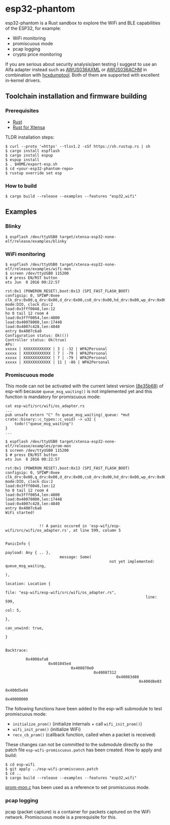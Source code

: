 # esp32-phantom

esp32-phantom is a Rust sandbox to explore the WiFi and BLE capabilities of the ESP32, for example:
- WiFi monitoring
- promiscuous mode
- pcap logging
- crypto price monitoring

If you are serious about security analysis/pen testing I suggest to use an Alfa adapter instead such as [AWUS036AXML](https://alfa-network.eu/alfa-usb-adapter-awus036axml) or [AWUS036ACHM](https://alfa-network.eu/awus036achm) in combination with [hcxdumptool](https://github.com/ZerBea/hcxdumptool). Both of them are supported with excellent in-kernel drivers. 

## Toolchain installation and firmware building

### Prerequisites

- [Rust](https://www.rust-lang.org/tools/install)
- [Rust for Xtensa](https://esp-rs.github.io/book/installation/index.html)

TLDR installation steps:

```
$ curl --proto '=https' --tlsv1.2 -sSf https://sh.rustup.rs | sh
$ cargo install espflash
$ cargo install espup
$ espup install
$ . $HOME/export-esp.sh
$ cd <your-esp32-phantom-repo>
$ rustup override set esp
```
### How to build


```
$ cargo build --release --examples --features "esp32,wifi"
```
## Examples

### Blinky

```
$ espflash /dev/ttyUSB0 target/xtensa-esp32-none-elf/release/examples/blinky
```

### WiFi monitoring

```
$ espflash /dev/ttyUSB0 target/xtensa-esp32-none-elf/release/examples/wifi-mon
$ screen /dev/ttyUSB0 115200
$ # press EN/RST button
ets Jun  8 2016 00:22:57

rst:0x1 (POWERON_RESET),boot:0x13 (SPI_FAST_FLASH_BOOT)
configsip: 0, SPIWP:0xee
clk_drv:0x00,q_drv:0x00,d_drv:0x00,cs0_drv:0x00,hd_drv:0x00,wp_drv:0x00
mode:DIO, clock div:2
load:0x3fff0048,len:12
ho 0 tail 12 room 4
load:0x3fff0054,len:4800
load:0x40078000,len:17448
load:0x4007c428,len:4840
entry 0x4007c6a0
Configuration status: Ok(())
Controller status: Ok(true)
APs:
xxxxx | XXXXXXXXXXXX | 3 | -32 | WPA2Personal
xxxxx | XXXXXXXXXXXX | 7 | -79 | WPA2Personal
xxxxx | XXXXXXXXXXXX | 7 | -79 | WPA2Personal
xxxxx | XXXXXXXXXXXX | 11 | -86 | WPA2Personal
```

### Promiscuous mode

This mode can not be activated with the current latest version [(8e35b68)](https://github.com/esp-rs/esp-wifi/tree/8e35b68c4aaed2c6a4d1159dd1c1287a5a2359be) of esp-wifi because `queue_msg_waiting()` is not implemented yet and this function is mandatory for promiscuous mode:

```
cat esp-wifi/src/wifi/os_adapter.rs
...
pub unsafe extern "C" fn queue_msg_waiting(_queue: *mut crate::binary::c_types::c_void) -> u32 {
    todo!("queue_msg_waiting")
}
...
```

```
$ espflash /dev/ttyUSB0 target/xtensa-esp32-none-elf/release/examples/prom-mon
$ screen /dev/ttyUSB0 115200
$ # press EN/RST button
ets Jun  8 2016 00:22:57

rst:0x1 (POWERON_RESET),boot:0x13 (SPI_FAST_FLASH_BOOT)
configsip: 0, SPIWP:0xee
clk_drv:0x00,q_drv:0x00,d_drv:0x00,cs0_drv:0x00,hd_drv:0x00,wp_drv:0x00
mode:DIO, clock div:2
load:0x3fff0048,len:12
ho 0 tail 12 room 4
load:0x3fff0054,len:4800
load:0x40078000,len:17448
load:0x4007c428,len:4840
entry 0x4007c6a0
WiFi started!
              
               
               !! A panic occured in 'esp-wifi/esp-wifi/src/wifi/os_adapter.rs', at line 599, column 5
                                                                                                       
                                                                                                       PanicInfo {
                                                                                                                      payload: Any { .. },
                        message: Some(
                                              not yet implemented: queue_msg_waiting,
                                                                                         ),
                                                                                               location: Location {
                                                                                                                           file: "esp-wifi/esp-wifi/src/wifi/os_adapter.rs",
                                                              line: 599,
                                                                                col: 5,
                                                                                           },
                                                                                                 can_unwind: true,
                                                                                                                  }
                                                                                                                    
                                                                                                                    Backtrace:
         
         0x4008afa8
                   0x401045e4
                             0x400870e0
                                       0x40087312
                                                 0x40083d80
                                                           0x400d8e03
                                                                     0x400d5e04
                                                                               0x40000000
```

The following functions have been added to the esp-wifi submodule to test promiscuous mode:

- `initialize_prom()` (initialize internals + call `wifi_init_prom()`)
- `wifi_init_prom()` (initialize WiFi)
- `recv_cb_prom()` (callback function, called when a packet is received)

These changes can not be committed to the submodule directly so the patch file `esp-wifi-promiscuous.patch` has been created. How to apply and build:

```
$ cd esp-wifi
$ git apply ../esp-wifi-promiscuous.patch
$ cd ..
$ cargo build --release --examples --features "esp32,wifi"
```

[prom-mon.c](https://www.hackster.io/p99will/esp32-wifi-mac-scanner-sniffer-promiscuous-4c12f4) has been used as a reference to set promiscuous mode.

### pcap logging

pcap (packet capture) is a container for packets captured on the WiFi network. Promiscuous mode is a prerequisite for this.

